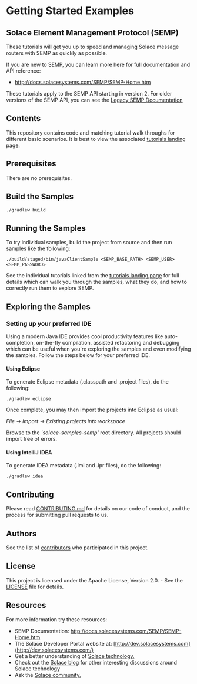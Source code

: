 # Getting Started Examples
## Solace Element Management Protocol (SEMP)

These tutorials will get you up to speed and managing Solace message routers with SEMP as quickly as possible. 

If you are new to SEMP, you can learn more here for full documentation and API reference:

* http://docs.solacesystems.com/SEMP/SEMP-Home.htm

These tutorials apply to the SEMP API starting in version 2. For older versions of the SEMP API, you can see the [Legacy SEMP Documentation](http://docs.solacesystems.com/SEMP/Using-SEMP-to-Manage-and-Monitor-Routers.htm)

## Contents

This repository contains code and matching tutorial walk throughs for different basic scenarios. It is best to view the associated [tutorials landing page](https://solacesamples.github.io/solace-samples-semp/).

## Prerequisites

There are no prerequisites. 

## Build the Samples

    ./gradlew build

## Running the Samples

To try individual samples, build the project from source and then run samples like the following:

    ./build/staged/bin/javaClientSample <SEMP_BASE_PATH> <SEMP_USER> <SEMP_PASSWORD>

See the individual tutorials linked from the [tutorials landing page](https://solacesamples.github.io/solace-samples-semp/) for full details which can walk you through the samples, what they do, and how to correctly run them to explore SEMP.

## Exploring the Samples

### Setting up your preferred IDE

Using a modern Java IDE provides cool productivity features like auto-completion, on-the-fly compilation, assisted refactoring and debugging which can be useful when you're exploring the samples and even modifying the samples. Follow the steps below for your preferred IDE.

#### Using Eclipse

To generate Eclipse metadata (.classpath and .project files), do the following:

    ./gradlew eclipse

Once complete, you may then import the projects into Eclipse as usual:

 *File -> Import -> Existing projects into workspace*

Browse to the *'solace-samples-semp'* root directory. All projects should import
free of errors.

#### Using IntelliJ IDEA

To generate IDEA metadata (.iml and .ipr files), do the following:

    ./gradlew idea

## Contributing

Please read [CONTRIBUTING.md](CONTRIBUTING.md) for details on our code of conduct, and the process for submitting pull requests to us.

## Authors

See the list of [contributors](https://github.com/SolaceSamples/solace-samples-semp/contributors) who participated in this project.

## License

This project is licensed under the Apache License, Version 2.0. - See the [LICENSE](LICENSE) file for details.

## Resources

For more information try these resources:

- SEMP Documentation: http://docs.solacesystems.com/SEMP/SEMP-Home.htm
- The Solace Developer Portal website at: [http://dev.solacesystems.com](http://dev.solacesystems.com/)
- Get a better understanding of [Solace technology.](http://dev.solacesystems.com/tech/)
- Check out the [Solace blog](http://dev.solacesystems.com/blog/) for other interesting discussions around Solace technology
- Ask the [Solace community.](http://dev.solacesystems.com/community/)
